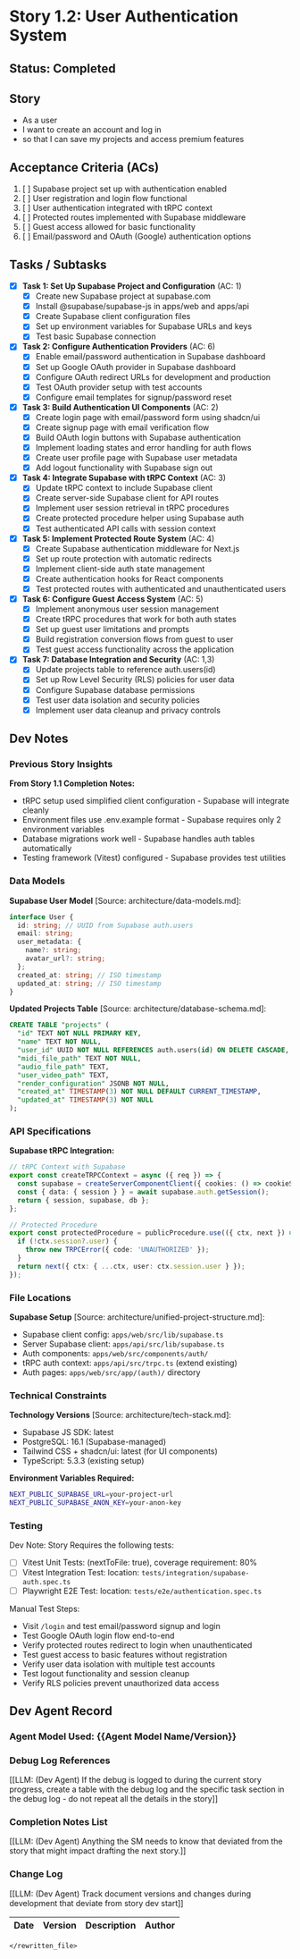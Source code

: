 # Story 1.2: User Authentication System

## Status: Completed

## Story

- As a user
- I want to create an account and log in
- so that I can save my projects and access premium features

## Acceptance Criteria (ACs)

1. [ ] Supabase project set up with authentication enabled
2. [ ] User registration and login flow functional
3. [ ] User authentication integrated with tRPC context
4. [ ] Protected routes implemented with Supabase middleware
5. [ ] Guest access allowed for basic functionality
6. [ ] Email/password and OAuth (Google) authentication options

## Tasks / Subtasks

- [x] **Task 1: Set Up Supabase Project and Configuration** (AC: 1)
  - [x] Create new Supabase project at supabase.com
  - [x] Install @supabase/supabase-js in apps/web and apps/api
  - [x] Create Supabase client configuration files
  - [x] Set up environment variables for Supabase URLs and keys
  - [x] Test basic Supabase connection

- [x] **Task 2: Configure Authentication Providers** (AC: 6)
  - [x] Enable email/password authentication in Supabase dashboard
  - [x] Set up Google OAuth provider in Supabase dashboard
  - [x] Configure OAuth redirect URLs for development and production
  - [x] Test OAuth provider setup with test accounts
  - [x] Configure email templates for signup/password reset

- [x] **Task 3: Build Authentication UI Components** (AC: 2)
  - [x] Create login page with email/password form using shadcn/ui
  - [x] Create signup page with email verification flow
  - [x] Build OAuth login buttons with Supabase authentication
  - [x] Implement loading states and error handling for auth flows
  - [x] Create user profile page with Supabase user metadata
  - [x] Add logout functionality with Supabase sign out

- [x] **Task 4: Integrate Supabase with tRPC Context** (AC: 3)
  - [x] Update tRPC context to include Supabase client
  - [x] Create server-side Supabase client for API routes
  - [x] Implement user session retrieval in tRPC procedures
  - [x] Create protected procedure helper using Supabase auth
  - [x] Test authenticated API calls with session context

- [x] **Task 5: Implement Protected Route System** (AC: 4)
  - [x] Create Supabase authentication middleware for Next.js
  - [x] Set up route protection with automatic redirects
  - [x] Implement client-side auth state management
  - [x] Create authentication hooks for React components
  - [x] Test protected routes with authenticated and unauthenticated users

- [x] **Task 6: Configure Guest Access System** (AC: 5)
  - [x] Implement anonymous user session management
  - [x] Create tRPC procedures that work for both auth states
  - [x] Set up guest user limitations and prompts
  - [x] Build registration conversion flows from guest to user
  - [x] Test guest access functionality across the application

- [x] **Task 7: Database Integration and Security** (AC: 1,3)
  - [x] Update projects table to reference auth.users(id)
  - [x] Set up Row Level Security (RLS) policies for user data
  - [x] Configure Supabase database permissions
  - [x] Test user data isolation and security policies
  - [x] Implement user data cleanup and privacy controls

## Dev Notes

### Previous Story Insights
**From Story 1.1 Completion Notes:**
- tRPC setup used simplified client configuration - Supabase will integrate cleanly
- Environment files use .env.example format - Supabase requires only 2 environment variables
- Database migrations work well - Supabase handles auth tables automatically
- Testing framework (Vitest) configured - Supabase provides test utilities

### Data Models
**Supabase User Model** [Source: architecture/data-models.md]:
```typescript
interface User {
  id: string; // UUID from Supabase auth.users
  email: string;
  user_metadata: {
    name?: string;
    avatar_url?: string;
  };
  created_at: string; // ISO timestamp
  updated_at: string; // ISO timestamp
}
```

**Updated Projects Table** [Source: architecture/database-schema.md]:
```sql
CREATE TABLE "projects" (
  "id" TEXT NOT NULL PRIMARY KEY,
  "name" TEXT NOT NULL,
  "user_id" UUID NOT NULL REFERENCES auth.users(id) ON DELETE CASCADE,
  "midi_file_path" TEXT NOT NULL,
  "audio_file_path" TEXT,
  "user_video_path" TEXT,
  "render_configuration" JSONB NOT NULL,
  "created_at" TIMESTAMP(3) NOT NULL DEFAULT CURRENT_TIMESTAMP,
  "updated_at" TIMESTAMP(3) NOT NULL
);
```

### API Specifications  
**Supabase tRPC Integration:**
```typescript
// tRPC Context with Supabase
export const createTRPCContext = async ({ req }) => {
  const supabase = createServerComponentClient({ cookies: () => cookieStore });
  const { data: { session } } = await supabase.auth.getSession();
  return { session, supabase, db };
};

// Protected Procedure
export const protectedProcedure = publicProcedure.use(({ ctx, next }) => {
  if (!ctx.session?.user) {
    throw new TRPCError({ code: 'UNAUTHORIZED' });
  }
  return next({ ctx: { ...ctx, user: ctx.session.user } });
});
```

### File Locations
**Supabase Setup** [Source: architecture/unified-project-structure.md]:
- Supabase client config: `apps/web/src/lib/supabase.ts`
- Server Supabase client: `apps/api/src/lib/supabase.ts`
- Auth components: `apps/web/src/components/auth/`
- tRPC auth context: `apps/api/src/trpc.ts` (extend existing)
- Auth pages: `apps/web/src/app/(auth)/` directory

### Technical Constraints
**Technology Versions** [Source: architecture/tech-stack.md]:
- Supabase JS SDK: latest
- PostgreSQL: 16.1 (Supabase-managed)
- Tailwind CSS + shadcn/ui: latest (for UI components)
- TypeScript: 5.3.3 (existing setup)

**Environment Variables Required:**
```bash
NEXT_PUBLIC_SUPABASE_URL=your-project-url
NEXT_PUBLIC_SUPABASE_ANON_KEY=your-anon-key
```

### Testing

Dev Note: Story Requires the following tests:

- [ ] Vitest Unit Tests: (nextToFile: true), coverage requirement: 80%
- [ ] Vitest Integration Test: location: `tests/integration/supabase-auth.spec.ts`
- [ ] Playwright E2E Test: location: `tests/e2e/authentication.spec.ts`

Manual Test Steps:
- Visit `/login` and test email/password signup and login
- Test Google OAuth login flow end-to-end
- Verify protected routes redirect to login when unauthenticated
- Test guest access to basic features without registration
- Verify user data isolation with multiple test accounts
- Test logout functionality and session cleanup
- Verify RLS policies prevent unauthorized data access

## Dev Agent Record

### Agent Model Used: {{Agent Model Name/Version}}

### Debug Log References

[[LLM: (Dev Agent) If the debug is logged to during the current story progress, create a table with the debug log and the specific task section in the debug log - do not repeat all the details in the story]]

### Completion Notes List

[[LLM: (Dev Agent) Anything the SM needs to know that deviated from the story that might impact drafting the next story.]]

### Change Log

[[LLM: (Dev Agent) Track document versions and changes during development that deviate from story dev start]]

| Date | Version | Description | Author |
| :--- | :------ | :---------- | :----- |
``` 
</rewritten_file>